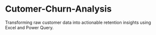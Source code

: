 # Cutomer-Churn-Analysis
Transforming raw customer data into actionable retention insights using Excel and Power Query.
